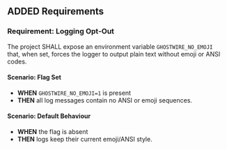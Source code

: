 ## ADDED Requirements
### Requirement: Logging Opt‑Out
The project SHALL expose an environment variable `GHOSTWIRE_NO_EMOJI` that, when set, forces the logger to output plain text without emoji or ANSI codes.

#### Scenario: Flag Set
- **WHEN** `GHOSTWIRE_NO_EMOJI=1` is present
- **THEN** all log messages contain no ANSI or emoji sequences.

#### Scenario: Default Behaviour
- **WHEN** the flag is absent
- **THEN** logs keep their current emoji/ANSI style.
